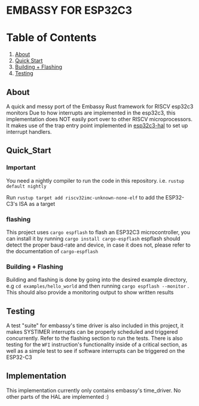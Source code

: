 # EMBASSY FOR ESP32C3 #
# Table of Contents
1. [About](#About)
2. [Quick Start](#Quick_Start)
3. [Building + Flashing](#<Building-+-Flashing>)
4. [Testing](#Testing)

## About
A quick and messy port of the Embassy Rust framework  for RISCV esp32c3 monitors
Due to how interrupts are implemented in the esp32c3, this implementation does NOT easily port over to other RISCV microprocessors. It makes use of the trap entry point implemented in [esp32c3-hal](https://github.com/esp-rs/esp-hal/tree/main/esp32c3-hal) to set up interrupt handlers.

## Quick_Start

### Important
You need a nightly compiler to run the code in this repository. i.e. `rustup default nightly`


Run `rustup target add riscv32imc-unknown-none-elf` to add the ESP32-C3's ISA as a target

### flashing

This project uses `cargo espflash` to flash an ESP32C3 microcontroller, you can install it by running `cargo install cargo-espflash`
espflash should detect the proper baud-rate and device, in case it does not, please refer to the documentation of `cargo-espflash`
### Building + Flashing
Building and flashing is done by going into the desired example directory, e.g `cd examples/hello_world` and then running `cargo espflash --monitor` . This should also provide a monitoring output to show written results

## Testing

A test "suite" for embassy's time driver is also included in this project, it makes SYSTIMER interrupts can be properly scheduled and triggered concurrently. Refer to the flashing section to run the tests. There is also testing for the `WFI` instruction's functionality inside of a critical section, as well as a simple test to see if software interrupts can be triggered on the ESP32-C3

## Implementation
This implementation currently only contains embassy's time_driver. No other parts of the HAL are implemented :)